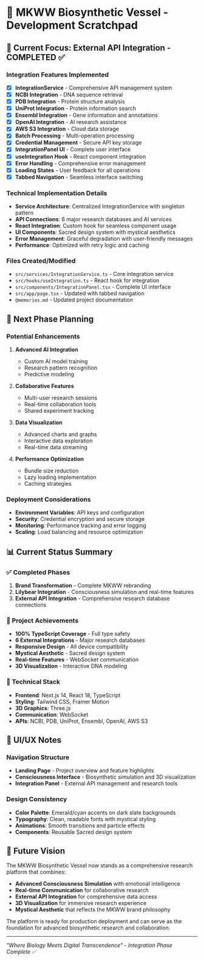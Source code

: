 # 📝 MKWW Biosynthetic Vessel - Development Scratchpad

## 🎯 Current Focus: External API Integration - COMPLETED ✅

### Integration Features Implemented
- [x] **IntegrationService** - Comprehensive API management system
- [x] **NCBI Integration** - DNA sequence retrieval
- [x] **PDB Integration** - Protein structure analysis  
- [x] **UniProt Integration** - Protein information search
- [x] **Ensembl Integration** - Gene information and annotations
- [x] **OpenAI Integration** - AI research assistance
- [x] **AWS S3 Integration** - Cloud data storage
- [x] **Batch Processing** - Multi-operation processing
- [x] **Credential Management** - Secure API key storage
- [x] **IntegrationPanel UI** - Complete user interface
- [x] **useIntegration Hook** - React component integration
- [x] **Error Handling** - Comprehensive error management
- [x] **Loading States** - User feedback for all operations
- [x] **Tabbed Navigation** - Seamless interface switching

### Technical Implementation Details
- **Service Architecture**: Centralized IntegrationService with singleton pattern
- **API Connections**: 6 major research databases and AI services
- **React Integration**: Custom hook for seamless component usage
- **UI Components**: Sacred design system with mystical aesthetics
- **Error Management**: Graceful degradation with user-friendly messages
- **Performance**: Optimized with retry logic and caching

### Files Created/Modified
- `src/services/IntegrationService.ts` - Core integration service
- `src/hooks/useIntegration.ts` - React hook for integration
- `src/components/IntegrationPanel.tsx` - Complete UI interface
- `src/app/page.tsx` - Updated with tabbed navigation
- `@memories.md` - Updated project documentation

## 🚀 Next Phase Planning

### Potential Enhancements
1. **Advanced AI Integration**
   - Custom AI model training
   - Research pattern recognition
   - Predictive modeling

2. **Collaborative Features**
   - Multi-user research sessions
   - Real-time collaboration tools
   - Shared experiment tracking

3. **Data Visualization**
   - Advanced charts and graphs
   - Interactive data exploration
   - Real-time data streaming

4. **Performance Optimization**
   - Bundle size reduction
   - Lazy loading implementation
   - Caching strategies

### Deployment Considerations
- **Environment Variables**: API keys and configuration
- **Security**: Credential encryption and secure storage
- **Monitoring**: Performance tracking and error logging
- **Scaling**: Load balancing and resource optimization

## 📊 Current Status Summary

### ✅ Completed Phases
1. **Brand Transformation** - Complete MKWW rebranding
2. **Lilybear Integration** - Consciousness simulation and real-time features
3. **External API Integration** - Comprehensive research database connections

### 🎯 Project Achievements
- **100% TypeScript Coverage** - Full type safety
- **6 External Integrations** - Major research databases
- **Responsive Design** - All device compatibility
- **Mystical Aesthetic** - Sacred design system
- **Real-time Features** - WebSocket communication
- **3D Visualization** - Interactive DNA modeling

### 🔧 Technical Stack
- **Frontend**: Next.js 14, React 18, TypeScript
- **Styling**: Tailwind CSS, Framer Motion
- **3D Graphics**: Three.js
- **Communication**: WebSocket
- **APIs**: NCBI, PDB, UniProt, Ensembl, OpenAI, AWS S3

## 🎨 UI/UX Notes

### Navigation Structure
- **Landing Page** - Project overview and feature highlights
- **Consciousness Interface** - Biosynthetic simulation and 3D visualization
- **Integration Panel** - External API management and research tools

### Design Consistency
- **Color Palette**: Emerald/cyan accents on dark slate backgrounds
- **Typography**: Clean, readable fonts with mystical styling
- **Animations**: Smooth transitions and particle effects
- **Components**: Reusable Sacred design system

## 🔮 Future Vision

The MKWW Biosynthetic Vessel now stands as a comprehensive research platform that combines:
- **Advanced Consciousness Simulation** with emotional intelligence
- **Real-time Communication** for collaborative research
- **External API Integration** for comprehensive data access
- **3D Visualization** for immersive research experience
- **Mystical Aesthetic** that reflects the MKWW brand philosophy

The platform is ready for production deployment and can serve as the foundation for advanced biosynthetic research and collaboration.

---

*"Where Biology Meets Digital Transcendence" - Integration Phase Complete ✅* 